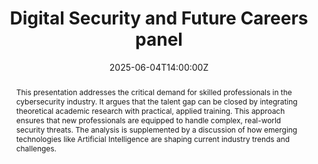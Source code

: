 ---
title: Digital Security and Future Careers panel

event: Spoke on the "Digital Security and Future Careers" panel at the Red Hat Academy launch at CESAR School
event_url: https://www.cesar.school/

location: CESAR School
address:
  street: Avenida, Cais do Apolo, 77 
  city: Recife
  region: PE
  postcode: '50030-220'
  country: Brazil

summary: At the Red Hat Academy launch at CESAR School, I spoke on a panel about the future of cybersecurity. As a CISSA researcher, my key message was that the best way to develop skilled professionals is by combining academic research with hands-on training. The panel also debated major industry trends, the growing role of AI, and today's biggest security challenges.
abstract: This presentation addresses the critical demand for skilled professionals in the cybersecurity industry. It argues that the talent gap can be closed by integrating theoretical academic research with practical, applied training. This approach ensures that new professionals are equipped to handle complex, real-world security threats. The analysis is supplemented by a discussion of how emerging technologies like Artificial Intelligence are shaping current industry trends and challenges.

# Talk start and end times.
#   End time can optionally be hidden by prefixing the line with `#`.
date: '2025-06-04T14:00:00Z'
date_end: '2025-06-04T18:00:00Z'
all_day: false

# Schedule page publish date (NOT talk date).
publishDate: '2017-01-01T00:00:00Z'

authors:
  - admin

tags: []

# Is this a featured talk? (true/false)
featured: false

image:
  caption: 'Image credit: [**Cesar School**](https://media.licdn.com/dms/image/v2/D4D22AQH9F1FwY0TCBw/feedshare-shrink_2048_1536/B4DZdB3KWsGYAo-/0/1749156670685?e=1752710400&v=beta&t=tjnMESyLqDWInerX9A4k-N0uoKnwhyhG_qqcpIKPlOA)'
  focal_point: Right

#links:
#  - icon: twitter
#    icon_pack: fab
#    name: Follow
#    url: https://twitter.com/georgecushen
#url_code: 'https://github.com'
#url_pdf: ''
#url_slides: 'https://slideshare.net'
#url_video: 'https://youtube.com'

# Markdown Slides (optional).
#   Associate this talk with Markdown slides.
#   Simply enter your slide deck's filename without extension.
#   E.g. `slides = "example-slides"` references `content/slides/example-slides.md`.
#   Otherwise, set `slides = ""`.
slides: ""

# Projects (optional).
#   Associate this post with one or more of your projects.
#   Simply enter your project's folder or file name without extension.
#   E.g. `projects = ["internal-project"]` references `content/project/deep-learning/index.md`.
#   Otherwise, set `projects = []`.
projects:
  - example
---